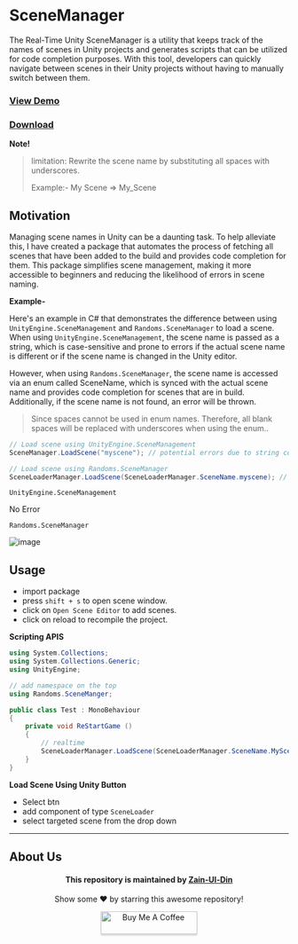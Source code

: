 # SceneManager


The Real-Time Unity SceneManager is a utility that keeps track of the names of scenes in Unity projects and generates scripts that can be utilized for code completion purposes. With this tool, developers can quickly navigate between scenes in their Unity projects without having to manually switch between them.

### [View Demo](https://www.youtube.com/watch?v=uomME14JcSc)
### [Download](https://github.com/Zain-ul-din/Unity-SceneManager/blob/master/SceneManager.unitypackage)

**Note!**
>limitation: Rewrite the scene name by substituting all spaces with underscores.
>
>Example:- My Scene => My_Scene

## Motivation

Managing scene names in Unity can be a daunting task. To help alleviate this, I have created a package that automates the process of fetching all scenes that have been added to the build and provides code completion for them. This package simplifies scene management, making it more accessible to beginners and reducing the likelihood of errors in scene naming.

**Example-**


Here's an example in C# that demonstrates the difference between using `UnityEngine.SceneManagement` and `Randoms.SceneManager` to load a scene. When using `UnityEngine.SceneManagement`, the scene name is passed as a string, which is case-sensitive and prone to errors if the actual scene name is different or if the scene name is changed in the Unity editor. 

However, when using `Randoms.SceneManager`, the scene name is accessed via an enum called SceneName, which is synced with the actual scene name and provides code completion for scenes that are in build. Additionally, if the scene name is not found, an error will be thrown.
> Since spaces cannot be used in enum names. Therefore, all blank spaces will be replaced with underscores when using the enum..

```c#
// Load scene using UnityEngine.SceneManagement
SceneManager.LoadScene("myscene"); // potential errors due to string comparison

// Load scene using Randoms.SceneManager
SceneLoaderManager.LoadScene(SceneLoaderManager.SceneName.myscene); // synced with actual scene name, error handling and code completion provided by the enum
```

`UnityEngine.SceneManagement`

No Error

`Randoms.SceneManager`

![image](https://github.com/Zain-ul-din/Unity-SceneManager/assets/78583049/f4a932f3-e234-47a3-a801-4c608bc7fa59)


## Usage

- import package
- press `shift + s` to open scene window.
- click on `Open Scene Editor` to add scenes.
- click on reload to recompile the project.


**Scripting APIS**
```c#
using System.Collections;
using System.Collections.Generic;
using UnityEngine;

// add namespace on the top
using Randoms.SceneManger;

public class Test : MonoBehaviour
{
    private void ReStartGame ()
    {
        // realtime 
        SceneLoaderManager.LoadScene(SceneLoaderManager.SceneName.MyScene);
    }
}

```


**Load Scene Using Unity Button**

- Select btn
- add component of type `SceneLoader`
- select targeted scene from the drop down


-----

## About Us


<div align="center">
<h4 font-weight="bold">This repository is maintained by <a href="https://github.com/Zain-ul-din">Zain-Ul-Din</a></h4>
<p> Show some ❤️ by starring this awesome repository! </p>
</div>


<div align="center">
<a href="https://www.buymeacoffee.com/zainuldin" target="_blank"><img src="https://www.buymeacoffee.com/assets/img/custom_images/orange_img.png" alt="Buy Me A Coffee" style="height: 41px !important;width: 174px !important;box-shadow: 0px 3px 2px 0px rgba(190, 190, 190, 0.5) !important;-webkit-box-shadow: 0px 3px 2px 0px rgba(190, 190, 190, 0.5) !important;" ></a>

</div>
